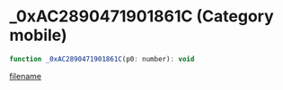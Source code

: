 # _0xAC2890471901861C (Category mobile)

```js
function _0xAC2890471901861C(p0: number): void
```

[filename](_0xAC2890471901861C_m.md ':include')
